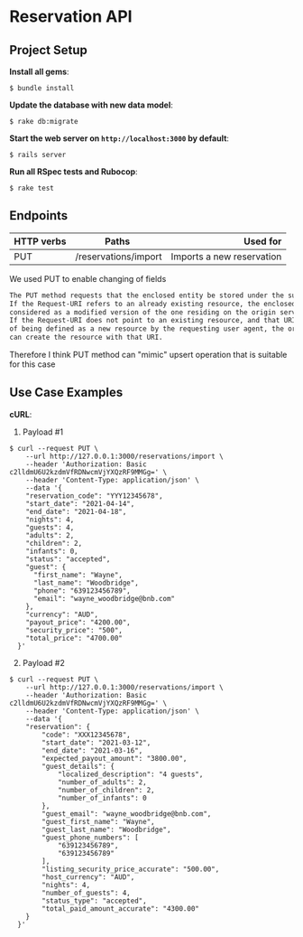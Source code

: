 # Reservation API

## Project Setup

**Install all gems**:

```console
$ bundle install
```

**Update the database with new data model**:

```console
$ rake db:migrate
```

**Start the web server on `http://localhost:3000` by default**:

```console
$ rails server
```

**Run all RSpec tests and Rubocop**:

```console
$ rake test
```

## Endpoints

| HTTP verbs | Paths  | Used for |
| ---------- | ------ | --------:|
| PUT | /reservations/import| Imports a new reservation |

We used PUT to enable changing of fields
```markdown
The PUT method requests that the enclosed entity be stored under the supplied Request-URI. 
If the Request-URI refers to an already existing resource, the enclosed entity SHOULD be 
considered as a modified version of the one residing on the origin server. 
If the Request-URI does not point to an existing resource, and that URI is capable 
of being defined as a new resource by the requesting user agent, the origin server 
can create the resource with that URI.
```

Therefore I think PUT method can "mimic" upsert operation that is suitable for this case

## Use Case Examples

**cURL**:

1. Payload #1
```console
$ curl --request PUT \
    --url http://127.0.0.1:3000/reservations/import \
    --header 'Authorization: Basic c2lldmU6U2kzdmVfRDNwcmVjYXQzRF9MMGg=' \
    --header 'Content-Type: application/json' \
    --data '{
    "reservation_code": "YYY12345678",
    "start_date": "2021-04-14",
    "end_date": "2021-04-18",
    "nights": 4,
    "guests": 4,
    "adults": 2,
    "children": 2,
    "infants": 0,
    "status": "accepted",
    "guest": {
      "first_name": "Wayne",
      "last_name": "Woodbridge",
      "phone": "639123456789",
      "email": "wayne_woodbridge@bnb.com"
    },
    "currency": "AUD",
    "payout_price": "4200.00",
    "security_price": "500",
    "total_price": "4700.00"
  }'
```

2. Payload #2
```console
$ curl --request PUT \
    --url http://127.0.0.1:3000/reservations/import \
    --header 'Authorization: Basic c2lldmU6U2kzdmVfRDNwcmVjYXQzRF9MMGg=' \
    --header 'Content-Type: application/json' \
    --data '{
  	"reservation": {
  		"code": "XXX12345678",
  		"start_date": "2021-03-12",
  		"end_date": "2021-03-16",
  		"expected_payout_amount": "3800.00",
  		"guest_details": {
  			"localized_description": "4 guests",
  			"number_of_adults": 2,
  			"number_of_children": 2,
  			"number_of_infants": 0
  		},
  		"guest_email": "wayne_woodbridge@bnb.com",
  		"guest_first_name": "Wayne",
  		"guest_last_name": "Woodbridge",
  		"guest_phone_numbers": [
  			"639123456789",
  			"639123456789"
  		],
  		"listing_security_price_accurate": "500.00",
  		"host_currency": "AUD",
  		"nights": 4,
  		"number_of_guests": 4,
  		"status_type": "accepted",
  		"total_paid_amount_accurate": "4300.00"
  	}
  }'
```
